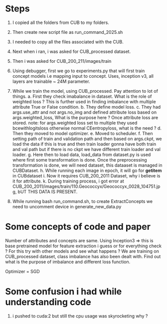 # Steps
1. I copied all the folders from CUB to my folders. 
2. Then create new script file as run_command_2025.sh
3. I needed to copy all the files associated with the CUB.
4. Next when i ran, i was asked for CUB_processed dataset.
5. Then i was asked for CUB_200_211/images/train
6. Using debugger, first we go to experiments.py that will first train concept models i.e mapping input to concept. Uses, inception v3, all layers are trainable ~ 24M parameter. 
7. While  we train the model, using CUB_processed. Pay attention to lot of things.
    a. First they check imabalance in dataset. What is the role of weighted loss ? This is further used in finding imbalance with multiple attribute True or False condition.
    b. They define model loss.
    c. They had args.use_attr and not args.no_img and defined attribute loss  based on args.weighted_loss, What is the purpose here ? Once attribute loss are stored. note: for args.weighted loss set to multiple they used bcewithlogitsloss otherwise normal CEentropyloss, what is the need ? 
    d. Then they moved to model optimizer.
    e. Moved to scheduler. 
    f. Then setting path of train and validation path and then based on args.ckpt, we load the data if this is true and then train loader gonna have both train and val path but if there is no ckpt we have different train loader and val loader. 
    g. Here then to load data, load_data from dataset.py is used where first some transformation is done. Once the preprocessing transformation is done, we will need dataset, this dataaset is managed in CUBDataset. 
    h. While running each image in epoch, it will go for __getitem__ in CUBdataset
    i. Now it requires CUB_200_2011 Dataset, why i believe is it for attribute. 
    k. During training process, i got error at CUB_200_2011/images/train/110.Geococcyx/Geococcyx_0028_104751.jpg, bUT THIS DATA IS PRESENT. 

8. While running bash run_command.sh, to create ExtractConcepts we need to uncomment device in generate_new_data.py


# Some concepts of code and paper
Number of attributes and concepts are same.
Using Inception3 => this is base pretrained model for feature extraction i guess or for everything check ? 
For this try with other models and see what happens ? 
We are training on CUB_processed dataset, class imbalance has also been dealt with.
Find out what is the purpose of imbalance and different loss function. 

Optimizer =  SGD


# Some confusion i had while understanding code
1. i pushed to cuda:2 but still the cpu usage was skyrocketing why ? 

